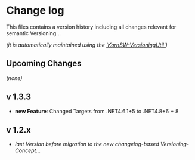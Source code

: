 # Change log
This files contains a version history including all changes relevant for semantic Versioning...

*(it is automatically maintained using the ['KornSW-VersioningUtil'](https://github.com/KornSW/VersioningUtil))*



## Upcoming Changes

*(none)*



## v 1.3.3
- **new Feature**: Changed Targets from .NET4.6.1+5 to .NET4.8+6 + 8



## v 1.2.x
 - *last Version before migration to the new changelog-based Versioning-Concept...*



